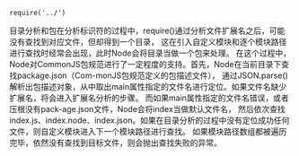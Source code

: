 ```
require('../')
```

目录分析和包在分析标识符的过程中，require()通过分析文件扩展名之后，可能没有查找到对应文件，但却得到一个目录，
这在引入自定义模块和逐个模块路径进行查找时经常会出现，此时Node会将目录当做一个包来处理。
在这个过程中，Node对CommonJS包规范进行了一定程度的支持。首先，Node在当前目录下查找package.json（Com-monJS包规范定义的包描述文件），
通过JSON.parse()解析出包描述对象，从中取出main属性指定的文件名进行定位。如果文件名缺少扩展名，将会进入扩展名分析的步骤。
而如果main属性指定的文件名错误，或者压根没有pack-age.json文件，Node会将index当做默认文件名，
然后依次查找index.js、index.node、index.json。如果在目录分析的过程中没有定位成功任何文件，则自定义模块进入下一个模块路径进行查找。
如果模块路径数组都被遍历完毕，依然没有查找到目标文件，则会抛出查找失败的异常。